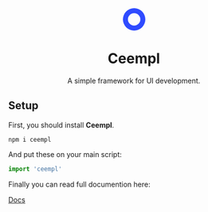 <div align="center">
  <a href="http://ceempl.com" target="_blank"> 
    <svg id="logo" xmlns="http://www.w3.org/2000/svg" width="45" height="45" viewBox="0 0 45 45"><path id="Path_12" data-name="Path 12" d="M22.5,45A22.5,22.5,0,1,1,45,22.5,22.534,22.534,0,0,1,22.5,45Zm0-35A12.5,12.5,0,1,0,35,22.5,12.5,12.5,0,0,0,22.5,10Z" fill="#2f4bff"></path></svg>
  </a>
  <h1><b> Ceempl </b></h1>
  <p>A simple framework for UI development.</p>
</div>

## Setup
First, you should install <b>Ceempl</b>.

```terminal
npm i ceempl
```

And put these on your main script:

```javascript
import 'ceempl'
```

Finally you can read full documention here:

[Docs](http://ceempl.com)


